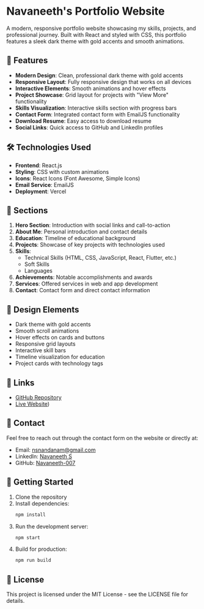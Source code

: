 # Navaneeth's Portfolio Website

A modern, responsive portfolio website showcasing my skills, projects, and professional journey. Built with React and styled with CSS, this portfolio features a sleek dark theme with gold accents and smooth animations.

## 🌟 Features

- **Modern Design**: Clean, professional dark theme with gold accents
- **Responsive Layout**: Fully responsive design that works on all devices
- **Interactive Elements**: Smooth animations and hover effects
- **Project Showcase**: Grid layout for projects with "View More" functionality
- **Skills Visualization**: Interactive skills section with progress bars
- **Contact Form**: Integrated contact form with EmailJS functionality
- **Download Resume**: Easy access to download resume
- **Social Links**: Quick access to GitHub and LinkedIn profiles

## 🛠️ Technologies Used

- **Frontend**: React.js
- **Styling**: CSS with custom animations
- **Icons**: React Icons (Font Awesome, Simple Icons)
- **Email Service**: EmailJS
- **Deployment**: Vercel

## 📱 Sections

1. **Hero Section**: Introduction with social links and call-to-action
2. **About Me**: Personal introduction and contact details
3. **Education**: Timeline of educational background
4. **Projects**: Showcase of key projects with technologies used
5. **Skills**: 
   - Technical Skills (HTML, CSS, JavaScript, React, Flutter, etc.)
   - Soft Skills
   - Languages
6. **Achievements**: Notable accomplishments and awards
7. **Services**: Offered services in web and app development
8. **Contact**: Contact form and direct contact information

## 🎨 Design Elements

- Dark theme with gold accents
- Smooth scroll animations
- Hover effects on cards and buttons
- Responsive grid layouts
- Interactive skill bars
- Timeline visualization for education
- Project cards with technology tags

## 🔗 Links

- [GitHub Repository](https://github.com/Navaneeth-007/portfolio-website)
- [Live Website](https://navaneeth-portfolio-ebon.vercel.app/))

## 📝 Contact

Feel free to reach out through the contact form on the website or directly at:
- Email: nsnandanam@gmail.com
- LinkedIn: [Navaneeth S](https://linkedin.com/in/navaneeth-s-34694021b)
- GitHub: [Navaneeth-007](https://github.com/Navaneeth-007)

## 🚀 Getting Started

1. Clone the repository
2. Install dependencies:
   ```bash
   npm install
   ```
3. Run the development server:
   ```bash
   npm start
   ```
4. Build for production:
   ```bash
   npm run build
   ```

## 📄 License

This project is licensed under the MIT License - see the LICENSE file for details.

